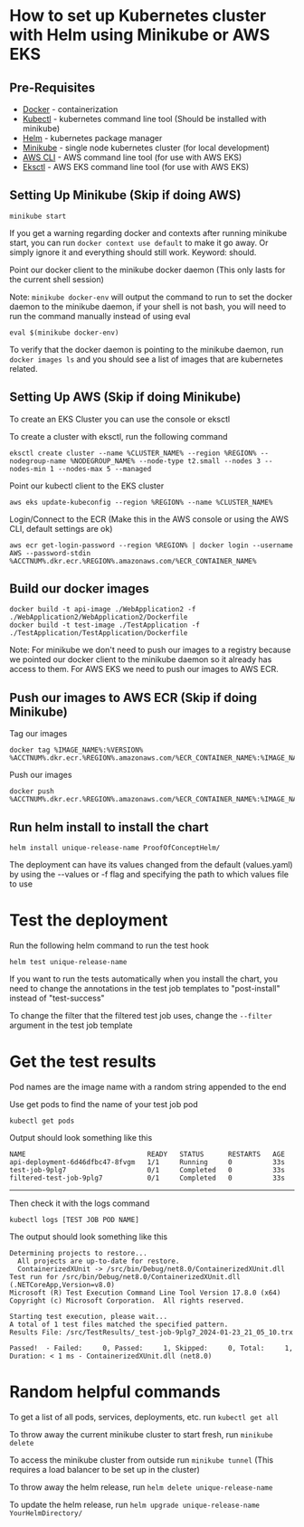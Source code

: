 # How to set up Kubernetes cluster with Helm using Minikube or AWS EKS

## Pre-Requisites

- [Docker](https://www.docker.com/products/docker-desktop) - containerization
- [Kubectl](https://kubernetes.io/docs/tasks/tools/install-kubectl/) - kubernetes command line tool (Should be installed with minikube)
- [Helm](https://helm.sh/docs/intro/install/) - kubernetes package manager
- [Minikube](https://kubernetes.io/docs/tasks/tools/install-minikube/) - single node kubernetes cluster (for local development)
- [AWS CLI](https://aws.amazon.com/cli/) - AWS command line tool (for use with AWS EKS)
- [Eksctl](https://eksctl.io/) - AWS EKS command line tool (for use with AWS EKS)

## Setting Up Minikube (Skip if doing AWS)

```
minikube start
```

If you get a warning regarding docker and contexts after running minikube start, you can run `docker context use default` to make it go away. Or simply ignore it and everything should still work. Keyword: should.

Point our docker client to the minikube docker daemon (This only lasts for the current shell session)

Note: `minikube docker-env` will output the command to run to set the docker daemon to the minikube daemon, if your shell is not bash, you will need to run the command manually instead of using eval

```
eval $(minikube docker-env)
```

To verify that the docker daemon is pointing to the minikube daemon, run `docker images ls` and you should see a list of images that are kubernetes related.

## Setting Up AWS (Skip if doing Minikube)

To create an EKS Cluster you can use the console or eksctl

To create a cluster with eksctl, run the following command

```
eksctl create cluster --name %CLUSTER_NAME% --region %REGION% --nodegroup-name %NODEGROUP_NAME% --node-type t2.small --nodes 3 --nodes-min 1 --nodes-max 5 --managed
```

Point our kubectl client to the EKS cluster

```
aws eks update-kubeconfig --region %REGION% --name %CLUSTER_NAME%
```

Login/Connect to the ECR (Make this in the AWS console or using the AWS CLI, default settings are ok)
```
aws ecr get-login-password --region %REGION% | docker login --username AWS --password-stdin %ACCTNUM%.dkr.ecr.%REGION%.amazonaws.com/%ECR_CONTAINER_NAME%
```

## Build our docker images
```
docker build -t api-image ./WebApplication2 -f ./WebApplication2/WebApplication2/Dockerfile
docker build -t test-image ./TestApplication -f ./TestApplication/TestApplication/Dockerfile
```

Note: For minikube we don't need to push our images to a registry because we pointed our docker client to the minikube daemon so it already has access to them. For AWS EKS we need to push our images to AWS ECR.

## Push our images to AWS ECR (Skip if doing Minikube)

Tag our images
```
docker tag %IMAGE_NAME%:%VERSION% %ACCTNUM%.dkr.ecr.%REGION%.amazonaws.com/%ECR_CONTAINER_NAME%:%IMAGE_NAME%
```
Push our images
```
docker push %ACCTNUM%.dkr.ecr.%REGION%.amazonaws.com/%ECR_CONTAINER_NAME%:%IMAGE_NAME%
```

## Run helm install to install the chart


```
helm install unique-release-name ProofOfConceptHelm/
```

The deployment can have its values changed from the default (values.yaml) by using the --values or -f flag and specifying the path to which values file to use


# Test the deployment

Run the following helm command to run the test hook

```
helm test unique-release-name
```

If you want to run the tests automatically when you install the chart, you need to change the annotations in the test job templates to "post-install" instead of "test-success"

To change the filter that the filtered test job uses, change the `--filter` argument in the test job template

# Get the test results

Pod names are the image name with a random string appended to the end

Use get pods to find the name of your test job pod

```
kubectl get pods
```
Output should look something like this
```
NAME                              READY   STATUS      RESTARTS   AGE
api-deployment-6d46dfbc47-8fvgm   1/1     Running     0          33s
test-job-9plg7                    0/1     Completed   0          33s
filtered-test-job-9plg7           0/1     Completed   0          33s
```
___

Then check it with the logs command

```
kubectl logs [TEST JOB POD NAME]
```

The output should look something like this

```
Determining projects to restore...
  All projects are up-to-date for restore.
  ContainerizedXUnit -> /src/bin/Debug/net8.0/ContainerizedXUnit.dll
Test run for /src/bin/Debug/net8.0/ContainerizedXUnit.dll (.NETCoreApp,Version=v8.0)
Microsoft (R) Test Execution Command Line Tool Version 17.8.0 (x64)
Copyright (c) Microsoft Corporation.  All rights reserved.

Starting test execution, please wait...
A total of 1 test files matched the specified pattern.
Results File: /src/TestResults/_test-job-9plg7_2024-01-23_21_05_10.trx

Passed!  - Failed:     0, Passed:     1, Skipped:     0, Total:     1, Duration: < 1 ms - ContainerizedXUnit.dll (net8.0)
```

# Random helpful commands

To get a list of all pods, services, deployments, etc. run `kubectl get all`

To throw away the current minikube cluster to start fresh, run `minikube delete`

To access the minikube cluster from outside run `minikube tunnel` (This requires a load balancer to be set up in the cluster)

To throw away the helm release, run `helm delete unique-release-name`

To update the helm release, run `helm upgrade unique-release-name YourHelmDirectory/`